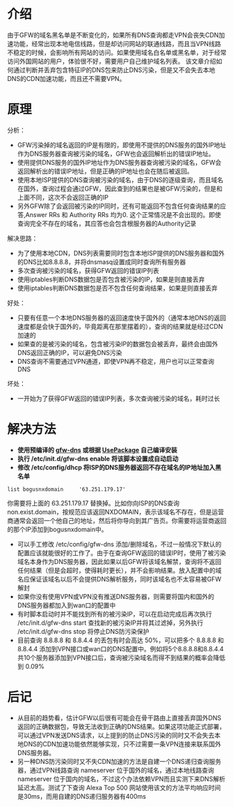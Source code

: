 # 介绍
由于GFW的域名黑名单是不断变化的，如果所有DNS查询都走VPN会丧失CDN加速功能，经常出现本地电信线路，但是却访问网站的联通线路，而且当VPN线路不稳定的时候，会影响所有网站的访问。如果使用域名白名单或黑名单，对于经常访问外国网站的用户，体验很不好，需要用户自己维护域名列表。
该文章介绍如何通过判断并丢弃包含特征IP的DNS包来防止DNS污染，但是又不会失去本地DNS的CDN加速功能，而且还不需要VPN。

# 原理
分析：
 * GFW污染掉的域名返回的IP是有限的，即使用不提供的DNS服务的国外IP地址作为DNS服务器查询被污染的域名，GFW也会返回解析出的错误IP地址。
 * 使用提供DNS服务的国外IP地址作为DNS服务器查询被污染的域名，GFW会返回解析出的错误IP地址，但是正确的IP地址也会在随后被返回。
 * 使用本地ISP提供的DNS查询被污染的域名，由于DNS的逐级查询，而且域名在国外，查询过程会通过GFW，因此查到的结果也是被GFW污染的，但是和上面不同，这次不会返回正确的IP
 * 另外GFW除了会返回被污染的IP同时，还有可能返回不包含任何查询结果的应答,Answer RRs 和 Authority RRs 均为0. 这个正常情况是不会出现的。即使查询完全不存在的域名，其应答也会包含根服务器的Authority记录

解决思路：
 * 为了使用本地CDN，DNS列表需要同时包含本地ISP提供的DNS服务器和国外的DNS比如8.8.8.8，并将dnsmasq设置成同时查询所有服务器
 * 多次查询被污染的域名，获得GFW返回的错误IP列表
 * 使用iptables判断DNS数据包是否包含被污染的IP，如果是则直接丢弃
 * 使用iptables判断DNS数据包是否不包含任何查询结果，如果是则直接丢弃

好处：
 * 只要有任意一个本地DNS服务器的返回速度快于国外的（通常本地DNS的返回速度都是会快于国外的，毕竟距离在那里摆着的），查询的结果就是经过CDN加速的
 * 如果查的是被污染的域名，包含被污染IP的数据包会被丢弃，最终会由国外DNS返回正确的IP，可以避免DNS污染
 * DNS查询不需要通过VPN通道，即使VPN再不稳定，用户也可以正常查询DNS

坏处：
 * 一开始为了获得GFW返回的错误IP列表，多次查询被污染的域名，耗时过长

# 解决方法
 * **使用预编译的 [gfw-dns](gfw/gfw-dns_0.1.2_all.ipk) 或根据 [UsePackage](UsePackage.md) 自己编译安装**
 * **执行 /etc/init.d/gfw-dns enable 将该脚本设置成自动启动**
 * **修改 /etc/config/dhcp 将ISP的DNS服务器返回不存在域名的IP地址加入黑名单**

```
list bogusnxdomain     '63.251.179.17'
```

 你需要将上面的 63.251.179.17 替换掉。比如你向ISP的DNS查询 non.exist.domain，按规范应该返回NXDOMAIN，表示该域名不存在，但是运营商通常会返回一个他自己的地址，然后将你导向到其广告页。你需要将运营商返回的那个IP添加到bogusnxdomain中。

 * 可以手工修改 /etc/config/gfw-dns 添加/删除域名，不过一般情况下默认的配置应该就能很好的工作了。由于在查询GFW返回的错误IP时，使用了被污染域名本身作为DNS服务器，因此如果以后GFW将该域名解禁，查询将不返回任何结果（但是会超时，使得耗时更长），并不会影响结果。放入配置中的域名应保证该域名以后不会提供DNS解析服务，同时该域名也不太容易被GFW解封
 * 如果你没有使用VPN或VPN没有推送DNS服务器，则需要将国内和国外的DNS服务器都加入到wan口的配置中
 * 有时脚本启动时并不能找到所有的被污染IP，可以在启动完成后再次执行 /etc/init.d/gfw-dns start 查找新的被污染IP并将其过滤掉，另外执行 /etc/init.d/gfw-dns stop 将停止DNS防污染保护
 * 目前查询 8.8.8.8 和 8.8.4.4 的丢包有时会高达 50%，可以把多个 8.8.8.8 和 8.8.4.4 添加到VPN接口或wan口的DNS配置中。例如将5个8.8.8.8和8.8.4.4共10个服务器添加到VPN接口后，查询被污染域名而得不到结果的概率会降低到 0.09%

# 后记
 * 从目前的趋势看，估计GFW以后很有可能会在骨干路由上直接丢弃国外DNS返回的正确数据包，导致无法收到正确的DNS结果。如果这项功能正式部署，可以通过VPN发送DNS请求，以上提到的防止DNS污染的同时又不会失去本地DNS的CDN加速功能依然能够实现，只不过需要一条VPN连接来联系国外DNS服务器。
 * 另一种DNS防污染同时又不失CDN加速的方法是自建一个DNS递归查询服务器，通过VPN线路查询 nameserver 位于国外的域名，通过本地线路查询 nameserver 位于国内的域名，不过这个办法依赖VPN而且实测下来DNS解析延迟太高。测试了下查询 Alexa Top 500 网站使用该文的方法平均响应时间是30ms，而用自建的DNS递归服务器有400ms
